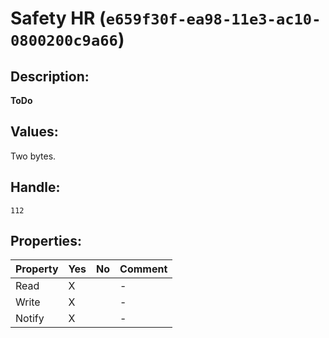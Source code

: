 # Safety HR (`e659f30f-ea98-11e3-ac10-0800200c9a66`)

## Description:
**ToDo**

## Values:
Two bytes.

## Handle:
`112`

## Properties:
| Property | Yes | No | Comment |
|----------|-----|----| ------- |
| Read     |  X  |    |    -    |
| Write    |  X  |    |    -    |
| Notify   |  X  |    |    -    |